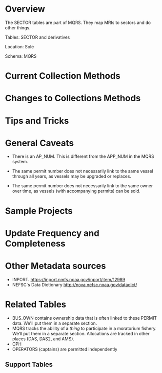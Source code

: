 # Overview
The SECTOR tables are part of MQRS.  They map MRIs to sectors and do other things.  

Tables: SECTOR and derivatives 

Location: Sole

Schema: MQRS
        
# Current Collection Methods

# Changes to Collections Methods

# Tips and Tricks

# General Caveats
* There is an AP_NUM. This is different from the APP_NUM in the MQRS system.

* The same permit number does not necessarily link to the same vessel through all years, as vessels may be upgraded or replaces. 

* The same permit number does not necessarily link to the same owner over time, as vessels (with accompanying permits) can be sold.


# Sample Projects

# Update Frequency and Completeness


# Other Metadata sources
+ INPORT.  https://inport.nmfs.noaa.gov/inport/item/12989
+ NEFSC's Data Dictionary  http://nova.nefsc.noaa.gov/datadict/


# Related Tables
+ BUS_OWN contains ownership data that is often linked to these PERMIT data. We'll put them in a separate section.
+ MQRS tracks the ability of a *thing* to participate in a moratorium fishery. We'll put them in a separate section.  Allocations are tracked in other places (DAS, DAS2, and AMS).
+ CPH
+ OPERATORS (captains) are permitted independently 
## Support Tables


